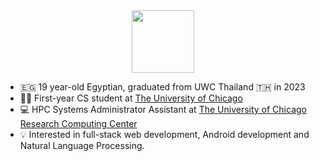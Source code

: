 <div id="header" align="center">
  <img src="https://media.giphy.com/media/v1.Y2lkPTc5MGI3NjExbXBwbTh2dWQxMGFlNjliOGl0bjB2ZDg4cnhybDMzOWJ2bWYycTR2cCZlcD12MV9pbnRlcm5hbF9naWZfYnlfaWQmY3Q9Zw/d0OzEa5ljIlFjNmUgM/giphy.gif" width="100" />
</div>

- 🇪🇬 19 year-old Egyptian, graduated from UWC Thailand 🇹🇭 in 2023
- 🧑‍🎓 First-year CS student at [The University of Chicago](https://www.uchicago.edu) 
- 💻 HPC Systems Administrator Assistant at [The University of Chicago Research Computing Center](https://rcc.uchicago.edu)
- 💡 Interested in full-stack web development, Android development and Natural Language Processing.
